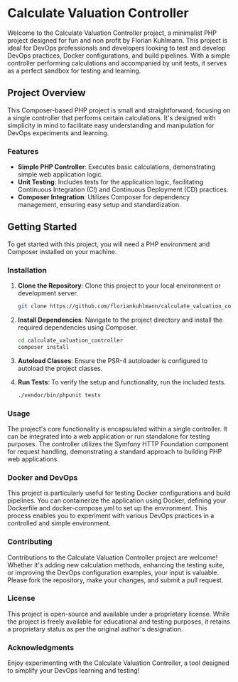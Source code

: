 # Calculate Valuation Controller

Welcome to the Calculate Valuation Controller project, a minimalist PHP project designed for fun and non profit by Florian Kuhlmann. This project is ideal for DevOps professionals and developers looking to test and develop DevOps practices, Docker configurations, and build pipelines. With a simple controller performing calculations and accompanied by unit tests, it serves as a perfect sandbox for testing and learning.

## Project Overview

This Composer-based PHP project is small and straightforward, focusing on a single controller that performs certain calculations. It's designed with simplicity in mind to facilitate easy understanding and manipulation for DevOps experiments and learning.

### Features

- **Simple PHP Controller**: Executes basic calculations, demonstrating simple web application logic.
- **Unit Testing**: Includes tests for the application logic, facilitating Continuous Integration (CI) and Continuous Deployment (CD) practices.
- **Composer Integration**: Utilizes Composer for dependency management, ensuring easy setup and standardization.

## Getting Started

To get started with this project, you will need a PHP environment and Composer installed on your machine.

### Installation

1. **Clone the Repository**: Clone this project to your local environment or development server.

   ```bash
   git clone https://github.com/floriankuhlmann/calculate_valuation_controller.git

2. **Install Dependencies**: Navigate to the project directory and install the required dependencies using Composer.

    ```bash
    cd calculate_valuation_controller
    composer install

3. **Autoload Classes**: Ensure the PSR-4 autoloader is configured to autoload the project classes.

4. **Run Tests**: To verify the setup and functionality, run the included tests.

    ```bash
    ./vendor/bin/phpunit tests

### Usage
The project's core functionality is encapsulated within a single controller. It can be integrated into a web application or run standalone for testing purposes. The controller utilizes the Symfony HTTP Foundation component for request handling, demonstrating a standard approach to building PHP web applications.

### Docker and DevOps
This project is particularly useful for testing Docker configurations and build pipelines. You can containerize the application using Docker, defining your Dockerfile and docker-compose.yml to set up the environment. This process enables you to experiment with various DevOps practices in a controlled and simple environment.

### Contributing
Contributions to the Calculate Valuation Controller project are welcome! Whether it's adding new calculation methods, enhancing the testing suite, or improving the DevOps configuration examples, your input is valuable. Please fork the repository, make your changes, and submit a pull request.

### License
This project is open-source and available under a proprietary license. While the project is freely available for educational and testing purposes, it retains a proprietary status as per the original author's designation.

### Acknowledgments
Enjoy experimenting with the Calculate Valuation Controller, a tool designed to simplify your DevOps learning and testing!
